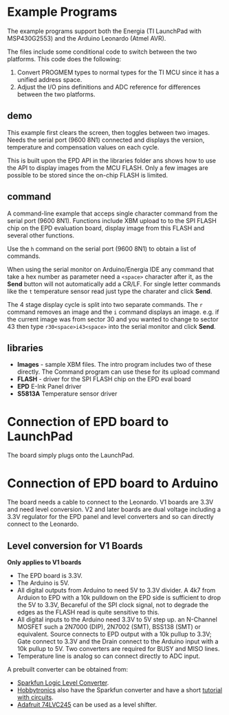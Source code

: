 # Example Programs

The example programs support both the Energia (TI LaunchPad with MSP430G2553)
and the Arduino Leonardo (Atmel AVR).

The files include some conditional code to switch between the two platforms.
This code does the following:

1. Convert PROGMEM types to normal types for the TI MCU since it has a unified
   address space.
2. Adjust the I/O pins definitions and ADC reference for differences between
   the two platforms.

## demo

This example first clears the screen, then toggles between two images.
Needs the serial port (9600 8N1) connected and displays the version,
temperature and compensation values on each cycle.

This is built upon the EPD API in the libraries folder ans shows how
to use the API to display images from the MCU FLASH.  Only a few images
are possible to be stored since the on-chip FLASH is limited.

## command

A command-line example that acceps single character command from the
serial port (9600 8N1).  Functions include XBM upload to to the SPI
FLASH chip on the EPD evaluation board, display image from this FLASH
and several other functions.

Use the `h` command on the serial port (9600 8N1) to obtain a list
of commands.

When using the serial monitor on Arduino/Energia IDE any command that
take a hex number as parameter need a `<space>` character after it, as
the **Send** button will not automatically add a CR/LF.  For single
letter commands like the `t` temperature sensor read just type the
charater and click **Send**.

The 4 stage display cycle is split into two separate commands. The `r`
command removes an image and the `i` command displays an image.
e.g. if the current image was from sector 30 and you wanted to change
to sector 43 then type `r30<space>i43<space>` into the serial monitor
and click **Send**.

## libraries

* **Images** - sample XBM files.
  The intro program includes two of these directly.
  The Command program can use these for its upload command
* **FLASH** - driver for the SPI FLASH chip on the EPD eval board
* **EPD** E-Ink Panel driver
* **S5813A** Temperature sensor driver


# Connection of EPD board to LaunchPad

The board simply plugs onto the LaunchPad.

# Connection of EPD board to Arduino

The board needs a cable to connect to the Leonardo.  V1 boards are
3.3V and need level conversion. V2 and later boards are dual voltage
including a 3.3V regulator for the EPD panel and level converters and
so can directly connect to the Leonardo.

## Level conversion for V1 Boards

**Only applies to V1 boards**

* The EPD board is 3.3V.
* The Arduino is 5V.
* All digital outputs from Arduino to need 5V to 3.3V divider.  A 4k7
  from Arduion to EPD with a 10k pulldown on the EPD side is
  sufficient to drop the 5V to 3.3V, Becareful of the SPI clock
  signal, not to degrade the edges as the FLASH read is quite
  sensitive to this.
* All digital inputs to the Arduino need 3.3V to 5V step up.  an
  N-Channel MOSFET such a 2N7000 (DIP), 2N7002 (SMT), BSS138 (SMT) or
  equivalent. Source connects to EPD output with a 10k pullup to 3.3V;
  Gate connect to 3.3V and the Drain connect to the Arduino input with
  a 10k pullup to 5V.  Two converters are required for BUSY and MISO lines.
* Temperature line is analog so can connect directly to ADC input.

A prebuilt converter can be obtained from:

* [Sparkfun Logic Level Converter](https://www.sparkfun.com/products/8745).
* [Hobbytronics](http://www.hobbytronics.co.uk) also have the Sparkfun converter and have a short
  [tutorial with circuits](http://www.hobbytronics.co.uk/mosfet-voltage-level-converter).
* [Adafruit 74LVC245](http://www.adafruit.com/products/735) can be used as a level shifter.
